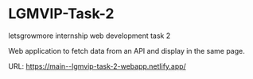 # LGMVIP-Task-2
letsgrowmore internship web development task 2

Web application to fetch data from an API and display in the same page.

URL: https://main--lgmvip-task-2-webapp.netlify.app/
